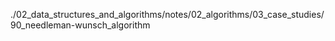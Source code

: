 ./02_data_structures_and_algorithms/notes/02_algorithms/03_case_studies/90_needleman-wunsch_algorithm
